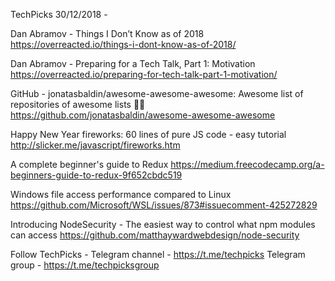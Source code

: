 TechPicks 30/12/2018 -

Dan Abramov - Things I Don’t Know as of 2018
https://overreacted.io/things-i-dont-know-as-of-2018/

Dan Abramov - Preparing for a Tech Talk, Part 1: Motivation
https://overreacted.io/preparing-for-tech-talk-part-1-motivation/

GitHub - jonatasbaldin/awesome-awesome-awesome: Awesome list of repositories of awesome lists 🤷‍♀
https://github.com/jonatasbaldin/awesome-awesome-awesome

Happy New Year fireworks: 60 lines of pure JS code - easy tutorial
http://slicker.me/javascript/fireworks.htm

A complete beginner's guide to Redux
https://medium.freecodecamp.org/a-beginners-guide-to-redux-9f652cbdc519

Windows file access performance compared to Linux
https://github.com/Microsoft/WSL/issues/873#issuecomment-425272829

Introducing NodeSecurity - The easiest way to control what npm modules can access
https://github.com/matthaywardwebdesign/node-security

Follow TechPicks -
Telegram channel - https://t.me/techpicks
Telegram group - https://t.me/techpicksgroup